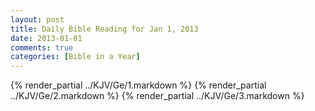 ```yaml
---
layout: post
title: Daily Bible Reading for Jan 1, 2013
date: 2013-01-01
comments: true
categories: [Bible in a Year]
---
```

{% render_partial ../KJV/Ge/1.markdown %}
{% render_partial ../KJV/Ge/2.markdown %}
{% render_partial ../KJV/Ge/3.markdown %}
